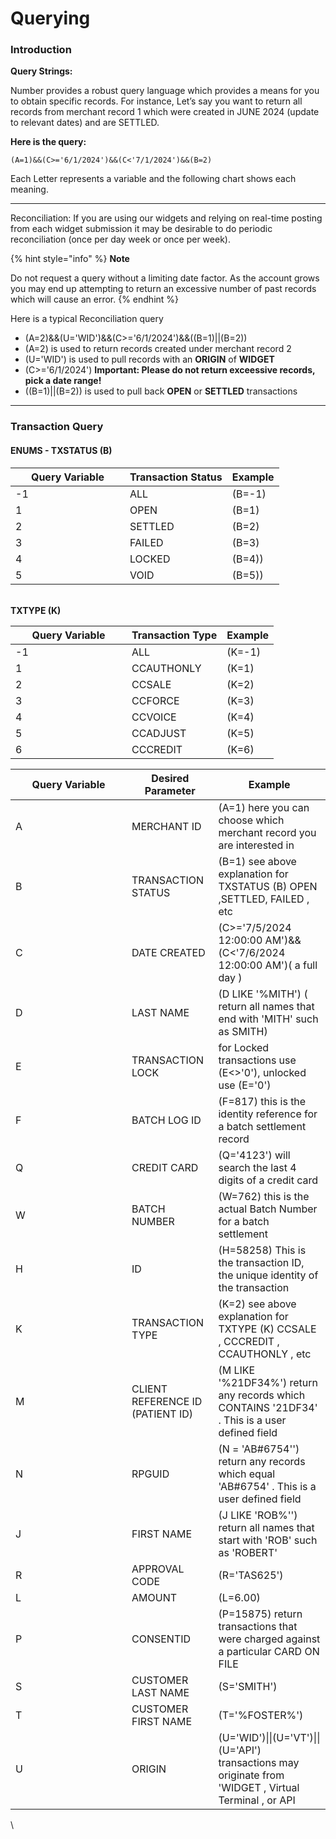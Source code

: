 # Querying

### Introduction

**Query Strings:**

Number provides a robust query language which provides a means for you to obtain specific records. For instance, Let’s say you want to return all records from merchant record 1 which were created in JUNE 2024 (update to relevant dates) and are SETTLED.

**Here is the query:**

<kbd>`(A=1)&&(C>='6/1/2024')&&(C<'7/1/2024')&&(B=2)`</kbd>

Each Letter represents a variable and the following chart shows each meaning.

***

Reconciliation: If you are using our widgets and relying on real-time posting from each widget submission it may be desirable to do periodic reconciliation (once per day week or once per week).

{% hint style="info" %}
**Note**

Do not request a query without a limiting date factor. As the account grows you may end up attempting to return an excessive number of past records which will cause an error.
{% endhint %}

Here is a typical Reconciliation query

* (A=2)&&(U='WID')&&(C>='6/1/2024')&&((B=1)||(B=2))
* (A=2) is used to return records created under merchant record 2
* (U='WID') is used to pull records with an **ORIGIN** of **WIDGET**
* (C>='6/1/2024') **Important: Please do not return exceessive records, pick a date range!**&#x20;
* ((B=1)||(B=2)) is used to pull back **OPEN** or **SETTLED** transactions



***



### Transaction Query

#### ENUMS - TXSTATUS (B) <a href="#enums-txstatus-b" id="enums-txstatus-b"></a>

<table><thead><tr><th width="167">Query Variable</th><th>Transaction Status</th><th>Example</th></tr></thead><tbody><tr><td>-1</td><td>ALL</td><td>(B=-1)</td></tr><tr><td>1</td><td>OPEN</td><td>(B=1)</td></tr><tr><td>2</td><td>SETTLED</td><td>(B=2)</td></tr><tr><td>3</td><td>FAILED</td><td>(B=3)</td></tr><tr><td>4</td><td>LOCKED</td><td>(B=4))</td></tr><tr><td>5</td><td>VOID</td><td>(B=5))</td></tr></tbody></table>

\
**TXTYPE (K)**

<table><thead><tr><th width="170">Query Variable</th><th>Transaction Type</th><th>Example</th></tr></thead><tbody><tr><td>-1</td><td>ALL</td><td>(K=-1)</td></tr><tr><td>1</td><td>CCAUTHONLY</td><td>(K=1)</td></tr><tr><td>2</td><td>CCSALE</td><td>(K=2)</td></tr><tr><td>3</td><td>CCFORCE</td><td>(K=3)</td></tr><tr><td>4</td><td>CCVOICE</td><td>(K=4)</td></tr><tr><td>5</td><td>CCADJUST</td><td>(K=5)</td></tr><tr><td>6</td><td>CCCREDIT</td><td>(K=6)</td></tr></tbody></table>

<table><thead><tr><th width="170">Query Variable</th><th>Desired Parameter</th><th>Example</th></tr></thead><tbody><tr><td>A</td><td>MERCHANT ID</td><td>(A=1) here you can choose which merchant record you are interested in</td></tr><tr><td>B</td><td>TRANSACTION STATUS</td><td>(B=1) see above explanation for TXSTATUS (B) OPEN ,SETTLED, FAILED , etc</td></tr><tr><td>C</td><td>DATE CREATED</td><td>(C>='7/5/2024 12:00:00 AM')&#x26;&#x26;(C&#x3C;'7/6/2024 12:00:00 AM')( a full day )</td></tr><tr><td>D</td><td>LAST NAME</td><td>(D LIKE '%MITH') ( return all names that end with 'MITH' such as SMITH)</td></tr><tr><td>E</td><td>TRANSACTION LOCK</td><td>for Locked transactions use (E&#x3C;>'0'), unlocked use (E='0')</td></tr><tr><td>F</td><td>BATCH LOG ID</td><td>(F=817) this is the identity reference for a batch settlement record</td></tr><tr><td>Q</td><td>CREDIT CARD</td><td>(Q='4123') will search the last 4 digits of a credit card</td></tr><tr><td>W</td><td>BATCH NUMBER</td><td>(W=762) this is the actual Batch Number for a batch settlement</td></tr><tr><td>H</td><td>ID</td><td>(H=58258) This is the transaction ID, the unique identity of the transaction</td></tr><tr><td>K</td><td>TRANSACTION TYPE</td><td>(K=2) see above explanation for TXTYPE (K) CCSALE , CCCREDIT , CCAUTHONLY , etc</td></tr><tr><td>M</td><td>CLIENT REFERENCE ID (PATIENT ID)</td><td>(M LIKE '%21DF34%') return any records which CONTAINS '21DF34' . This is a user defined field</td></tr><tr><td>N</td><td>RPGUID</td><td>(N = 'AB#6754'') return any records which equal 'AB#6754' . This is a user defined field</td></tr><tr><td>J</td><td>FIRST NAME</td><td>(J LIKE 'ROB%'') return all names that start with 'ROB' such as 'ROBERT'</td></tr><tr><td>R</td><td>APPROVAL CODE</td><td>(R='TAS625')</td></tr><tr><td>L</td><td>AMOUNT</td><td>(L=6.00)</td></tr><tr><td>P</td><td>CONSENTID</td><td>(P=15875) return transactions that were charged against a particular CARD ON FILE</td></tr><tr><td>S</td><td>CUSTOMER LAST NAME</td><td>(S='SMITH')</td></tr><tr><td>T</td><td>CUSTOMER FIRST NAME</td><td>(T='%FOSTER%')</td></tr><tr><td>U</td><td>ORIGIN</td><td>(U='WID')||(U='VT')||(U='API') transactions may originate from 'WIDGET , Virtual Terminal , or API</td></tr></tbody></table>

\




